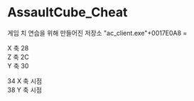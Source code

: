 # AssaultCube_Cheat
게임 치 연습을 위해 만들어진 저장소
"ac_client.exe"+0017E0A8 =   
  
X 축 28  
Z 축 2C  
Y 축 30  
  
34 X 축 시점  
38 Y 축 시점  
